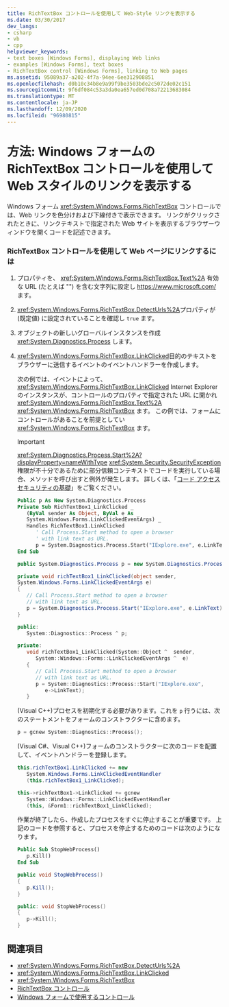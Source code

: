 ```yaml
---
title: RichTextBox コントロールを使用して Web-Style リンクを表示する
ms.date: 03/30/2017
dev_langs:
- csharp
- vb
- cpp
helpviewer_keywords:
- text boxes [Windows Forms], displaying Web links
- examples [Windows Forms], text boxes
- RichTextBox control [Windows Forms], linking to Web pages
ms.assetid: 95089a37-a202-4f7a-94ee-6ee312908851
ms.openlocfilehash: d0b10c34b8e9a99f9be3503bde2c5072de02c151
ms.sourcegitcommit: 9f6df084c53a3da0ea657ed0d708a72213683084
ms.translationtype: MT
ms.contentlocale: ja-JP
ms.lasthandoff: 12/09/2020
ms.locfileid: "96980815"
---
```

# <a name="how-to-display-web-style-links-with-the-windows-forms-richtextbox-control"></a>方法: Windows フォームの RichTextBox コントロールを使用して Web スタイルのリンクを表示する

Windows フォーム <xref:System.Windows.Forms.RichTextBox> コントロールでは、Web リンクを色分けおよび下線付きで表示できます。 リンクがクリックされたときに、リンクテキストで指定された Web サイトを表示するブラウザーウィンドウを開くコードを記述できます。

### <a name="to-link-to-a-web-page-with-the-richtextbox-control"></a>RichTextBox コントロールを使用して Web ページにリンクするには

1. プロパティを、 <xref:System.Windows.Forms.RichTextBox.Text%2A> 有効な URL (たとえば "") を含む文字列に設定し https://www.microsoft.com/ ます。

2. <xref:System.Windows.Forms.RichTextBox.DetectUrls%2A>プロパティが (既定値) に設定されていることを確認し `true` ます。

3. オブジェクトの新しいグローバルインスタンスを作成 <xref:System.Diagnostics.Process> します。

4. <xref:System.Windows.Forms.RichTextBox.LinkClicked>目的のテキストをブラウザーに送信するイベントのイベントハンドラーを作成します。

    次の例では、イベントによって、 <xref:System.Windows.Forms.RichTextBox.LinkClicked> Internet Explorer のインスタンスが、コントロールのプロパティで指定された URL に開かれ <xref:System.Windows.Forms.RichTextBox.Text%2A> <xref:System.Windows.Forms.RichTextBox> ます。 この例では、フォームにコントロールがあることを前提としてい <xref:System.Windows.Forms.RichTextBox> ます。

    > [!IMPORTANT]
    > <xref:System.Diagnostics.Process.Start%2A?displayProperty=nameWithType> <xref:System.Security.SecurityException> 権限が不十分であるために部分信頼コンテキストでコードを実行している場合、メソッドを呼び出すと例外が発生します。 詳しくは、「[コード アクセス セキュリティの基礎](/dotnet/framework/misc/code-access-security-basics)」をご覧ください。

    ```vb
    Public p As New System.Diagnostics.Process
    Private Sub RichTextBox1_LinkClicked _
       (ByVal sender As Object, ByVal e As _
       System.Windows.Forms.LinkClickedEventArgs) _
       Handles RichTextBox1.LinkClicked
          ' Call Process.Start method to open a browser
          ' with link text as URL.
          p = System.Diagnostics.Process.Start("IExplore.exe", e.LinkText)
    End Sub
    ```

    ```csharp
    public System.Diagnostics.Process p = new System.Diagnostics.Process();

    private void richTextBox1_LinkClicked(object sender,
    System.Windows.Forms.LinkClickedEventArgs e)
    {
       // Call Process.Start method to open a browser
       // with link text as URL.
       p = System.Diagnostics.Process.Start("IExplore.exe", e.LinkText);
    }
    ```

    ```cpp
    public:
       System::Diagnostics::Process ^ p;

    private:
       void richTextBox1_LinkClicked(System::Object ^  sender,
          System::Windows::Forms::LinkClickedEventArgs ^  e)
       {
          // Call Process.Start method to open a browser
          // with link text as URL.
          p = System::Diagnostics::Process::Start("IExplore.exe",
             e->LinkText);
       }
    ```

    (Visual C++)プロセスを初期化する必要があります。これを `p` 行うには、次のステートメントをフォームのコンストラクターに含めます。

    ```cpp
    p = gcnew System::Diagnostics::Process();
    ```

    (Visual C#、Visual C++)フォームのコンストラクターに次のコードを配置して、イベントハンドラーを登録します。

    ```csharp
    this.richTextBox1.LinkClicked += new
       System.Windows.Forms.LinkClickedEventHandler
       (this.richTextBox1_LinkClicked);
    ```

    ```cpp
    this->richTextBox1->LinkClicked += gcnew
       System::Windows::Forms::LinkClickedEventHandler
       (this, &Form1::richTextBox1_LinkClicked);
    ```

    作業が終了したら、作成したプロセスをすぐに停止することが重要です。 上記のコードを参照すると、プロセスを停止するためのコードは次のようになります。

    ```vb
    Public Sub StopWebProcess()
       p.Kill()
    End Sub
    ```

    ```csharp
    public void StopWebProcess()
    {
       p.Kill();
    }
    ```

    ```cpp
    public: void StopWebProcess()
    {
       p->Kill();
    }
    ```

## <a name="see-also"></a>関連項目

- <xref:System.Windows.Forms.RichTextBox.DetectUrls%2A>
- <xref:System.Windows.Forms.RichTextBox.LinkClicked>
- <xref:System.Windows.Forms.RichTextBox>
- [RichTextBox コントロール](richtextbox-control-windows-forms.md)
- [Windows フォームで使用するコントロール](controls-to-use-on-windows-forms.md)
